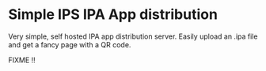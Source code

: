 # Simple IPS IPA App distribution

Very simple, self hosted IPA app distribution server.
Easily upload an .ipa file and get a fancy page with a QR code.

FIXME !!
